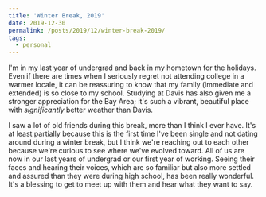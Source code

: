 ```yaml
---
title: 'Winter Break, 2019'
date: 2019-12-30
permalink: /posts/2019/12/winter-break-2019/
tags:
  - personal
---
```


I'm in my last year of undergrad and back in my hometown for the holidays. Even if there are times when I seriously regret not attending college in a warmer locale, it can be reassuring to know that my family (immediate and extended) is so close to my school. Studying at Davis has also given me a stronger appreciation for the Bay Area; it's such a vibrant, beautiful place with *significantly* better weather than Davis.

I saw a lot of old friends during this break, more than I think I ever have. It's at least partially because this is the first time I've been single and not dating around during a winter break, but I think we're reaching out to each other because we're curious to see where we've evolved toward. All of us are now in our last years of undergrad or our first year of working. Seeing their faces and hearing their voices, which are so familiar but also more settled and assured than they were during high school, has been really wonderful. It's a blessing to get to meet up with them and hear what they want to say.

